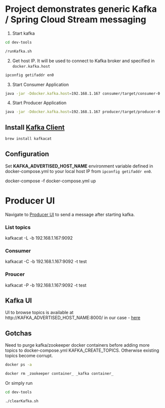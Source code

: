# Project demonstrates generic Kafka / Spring Cloud Stream messaging

1. Start kafka

```bash
cd dev-tools

/runKafka.sh
```

2. Get host IP.  It will be used to connect to Kafka broker and specified in `docker.kafka.host` 

```bash
ipconfig getifaddr en0
```

3. Start Consumer Application

```bash
java -jar -Ddocker.kafka.host=192.168.1.167 consumer/target/consumer-0.0.1-SNAPSHOT-spring-boot.jar
```

4. Start Producer Application

```bash
java -jar -Ddocker.kafka.host=192.168.1.167 producer/target/producer-0.0.1-SNAPSHOT-spring-boot.jar
```


## Install [Kafka Client](https://github.com/edenhill/kafkacat)

```bash
brew install kafkacat
```

## Configuration

Set **KAFKA_ADVERTISED_HOST_NAME** environment variable defined in docker-compose.yml to your local host IP from `ipconfig getifaddr en0`.

docker-compose -f docker-compose.yml up

# Producer UI

Navigate to [Producer UI](http://localhost:8081/send) to send a message after starting kafka.  


### List topics

kafkacat -L -b 192.168.1.167:9092

### Consumer

kafkacat -C -b 192.168.1.167:9092 -t test

### Proucer

kafkacat -P -b 192.168.1.167:9092 -t test

## Kafka UI

UI to browse topics is available at http://KAFKA_ADVERTISED_HOST_NAME:8000/ in our case - [here](http://192.168.1.167:8000/)

## Gotchas

Need to purge kafka/zookeeper docker containers before adding more topics to docker-compose.yml KAFKA_CREATE_TOPICS.
Otherwise existing topics become corrupt.

```bash
docker ps -a

docker rm _zookeeper container_ _kafka container_
```

Or simply run

```bash
cd dev-tools

./clearKafka.sh
```
